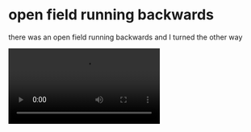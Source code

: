 # open field running backwards

there was an open field
running backwards
and I turned the other way


![open-field-running-backwards-0-IMG_0330.mov](attachments/open-field-running-backwards-0-IMG_0330.mov)